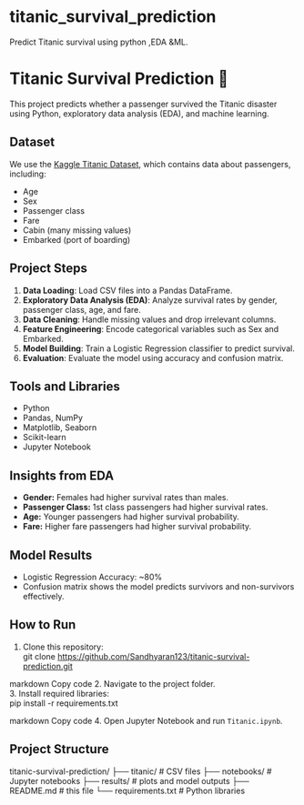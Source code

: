 # titanic_survival_prediction
Predict Titanic survival using python ,EDA &amp;ML.


# Titanic Survival Prediction 🚢

This project predicts whether a passenger survived the Titanic disaster using Python, exploratory data analysis (EDA), and machine learning.

## Dataset
We use the [Kaggle Titanic Dataset](https://www.kaggle.com/c/titanic/data), which contains data about passengers, including:
- Age
- Sex
- Passenger class
- Fare
- Cabin (many missing values)
- Embarked (port of boarding)

## Project Steps
1. **Data Loading**: Load CSV files into a Pandas DataFrame.  
2. **Exploratory Data Analysis (EDA)**: Analyze survival rates by gender, passenger class, age, and fare.  
3. **Data Cleaning**: Handle missing values and drop irrelevant columns.  
4. **Feature Engineering**: Encode categorical variables such as Sex and Embarked.  
5. **Model Building**: Train a Logistic Regression classifier to predict survival.  
6. **Evaluation**: Evaluate the model using accuracy and confusion matrix.

## Tools and Libraries
- Python
- Pandas, NumPy
- Matplotlib, Seaborn
- Scikit-learn
- Jupyter Notebook

## Insights from EDA
- **Gender:** Females had higher survival rates than males.  
- **Passenger Class:** 1st class passengers had higher survival rates.  
- **Age:** Younger passengers had higher survival probability.  
- **Fare:** Higher fare passengers had higher survival probability.

## Model Results
- Logistic Regression Accuracy: ~80%  
- Confusion matrix shows the model predicts survivors and non-survivors effectively.

## How to Run
1. Clone this repository:  
git clone https://github.com/Sandhyaran123/titanic-survival-prediction.git

markdown
Copy code
2. Navigate to the project folder.  
3. Install required libraries:  
pip install -r requirements.txt

markdown
Copy code
4. Open Jupyter Notebook and run `Titanic.ipynb`.

## Project Structure
titanic-survival-prediction/
├── titanic/ # CSV files
├── notebooks/ # Jupyter notebooks
├── results/ # plots and model outputs
├── README.md # this file
└── requirements.txt # Python libraries

